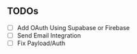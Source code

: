 ## TODOs
- [ ] Add OAuth Using Supabase or Firebase
- [ ] Send Email Integration
- [ ] Fix Payload/Auth
